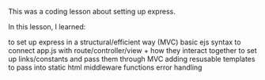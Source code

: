 This was a coding lesson about setting up express.

In this lesson, I learned:

  to set up express in a structural/efficient way (MVC)
  basic ejs syntax
  to connect app.js with route/controller/view + how they interact together
  to set up links/constants and pass them through MVC
  adding resusable templates to pass into static html
  middleware functions
  error handling
  
